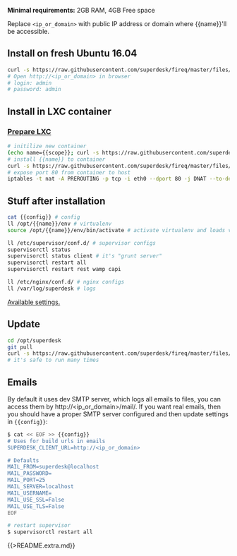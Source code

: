 **Minimal requirements:**
2GB RAM, 4GB Free space

Replace `<ip_or_domain>` with public IP address or domain where {{name}}'ll be accessible.

## Install on fresh Ubuntu 16.04
```sh
curl -s https://raw.githubusercontent.com/superdesk/fireq/master/files/{{name}}/install | sudo bash
# Open http://<ip_or_domain> in browser
# login: admin
# password: admin
```

## Install in LXC container

### [Prepare LXC](../../docs/lxc.md)

```sh
# initilize new container
(echo name={{scope}}; curl -s https://raw.githubusercontent.com/superdesk/fireq/master/files/{{name}}/lxc-init) | sudo bash
# install {{name}} to container
curl -s https://raw.githubusercontent.com/superdesk/fireq/master/files/{{name}}/install | ssh root@{{scope}}
# expose port 80 from container to host
iptables -t nat -A PREROUTING -p tcp -i eth0 --dport 80 -j DNAT --to-destination $(sudo lxc-info -iH -n {{scope}})
```

## Stuff after installation
```sh
cat {{config}} # config
ll /opt/{{name}}/env # virtualenv
source /opt/{{name}}/env/bin/activate # activate virtualenv and loads variables from {{config}}

ll /etc/supervisor/conf.d/ # supervisor configs
supervisorctl status
supervisorctl status client # it's "grunt server"
supervisorctl restart all
supervisorctl restart rest wamp capi

ll /etc/nginx/conf.d/ # nginx configs
ll /var/log/superdesk # logs
```

[Available settings.](https://superdesk.readthedocs.io/en/latest/settings.html#default-settings)

## Update
```sh
cd /opt/superdesk
git pull
curl -s https://raw.githubusercontent.com/superdesk/fireq/master/files/{{name}}/install | sudo bash
# it's safe to run many times
```

## Emails
By default it uses dev SMTP server, which logs all emails to files, you can access them by http://<ip_or_domain>/mail/. If you want real emails, then you should have a proper SMTP server configured and then update settings in `{{config}}`:
```sh
$ cat << EOF >> {{config}}
# Uses for build urls in emails
SUPERDESK_CLIENT_URL=http://<ip_or_domain>

# Defaults
MAIL_FROM=superdesk@localhost
MAIL_PASSWORD=
MAIL_PORT=25
MAIL_SERVER=localhost
MAIL_USERNAME=
MAIL_USE_SSL=False
MAIL_USE_TLS=False
EOF

# restart supervisor
$ supervisorctl restart all
```

{{>README.extra.md}}
